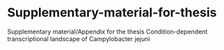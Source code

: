 # Supplementary-material-for-thesis
Supplementary material/Appendix for the thesis Condition-dependent transcriptional landscape of Campylobacter jejuni
